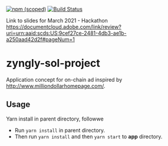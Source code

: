 [![npm (scoped)](https://img.shields.io/npm/v/@project-serum/sol-wallet-adapter)](https://www.npmjs.com/package/@project-serum/sol-wallet-adapter)
[![Build Status](https://travis-ci.com/project-serum/sol-wallet-adapter.svg?branch=master)](https://travis-ci.com/project-serum/sol-wallet-adapter)

Link to slides for March 2021 - Hackathon   
https://documentcloud.adobe.com/link/review?uri=urn:aaid:scds:US:9cef27ce-2481-4db3-ae1b-a250aad42d2f#pageNum=1

# zyngly-sol-project

Application concept for on-chain ad inspired by http://www.milliondollarhomepage.com/.

## Usage

Yarn install in parent directory, followwe

* Run `yarn install` in parent directory.
* Then run `yarn install` and then `yarn start` to **app** directory.

